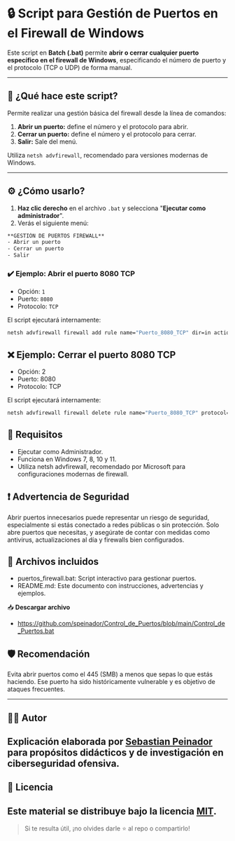 # 🔒 Script para Gestión de Puertos en el Firewall de Windows

Este script en **Batch (.bat)** permite **abrir o cerrar cualquier puerto específico en el firewall de Windows**, especificando el número de puerto y el protocolo (TCP o UDP) de forma manual.

---

## 🧰 ¿Qué hace este script?

Permite realizar una gestión básica del firewall desde la línea de comandos:

1. **Abrir un puerto:** define el número y el protocolo para abrir.
2. **Cerrar un puerto:** define el número y el protocolo para cerrar.
3. **Salir:** Sale del menú.

Utiliza `netsh advfirewall`, recomendado para versiones modernas de Windows.

---

## ⚙️ ¿Cómo usarlo?

1. **Haz clic derecho** en el archivo `.bat` y selecciona "**Ejecutar como administrador**".
2. Verás el siguiente menú:
```cmd
**GESTIÓN DE PUERTOS FIREWALL**
- Abrir un puerto
- Cerrar un puerto
- Salir
```


### ✔️ Ejemplo: Abrir el puerto 8080 TCP

- Opción: `1`
- Puerto: `8080`
- Protocolo: `TCP`

El script ejecutará internamente:
```cmd
netsh advfirewall firewall add rule name="Puerto_8080_TCP" dir=in action=allow protocol=TCP localport=8080
```

## ❌ **Ejemplo: Cerrar el puerto 8080 TCP**
- Opción: 2
- Puerto: 8080
- Protocolo: TCP

El script ejecutará internamente:
```cmd
netsh advfirewall firewall delete rule name="Puerto_8080_TCP" protocol=TCP localport=8080
```
## 📎 **Requisitos**
- Ejecutar como Administrador.
- Funciona en Windows 7, 8, 10 y 11.
- Utiliza netsh advfirewall, recomendado por Microsoft para configuraciones modernas de firewall.

## ❗ **Advertencia de Seguridad**
Abrir puertos innecesarios puede representar un riesgo de seguridad, especialmente si estás conectado a redes públicas o sin protección. Solo abre puertos que necesitas, y asegúrate de contar con medidas como antivirus, actualizaciones al día y firewalls bien configurados.

## 📁 **Archivos incluidos**
- puertos_firewall.bat: Script interactivo para gestionar puertos.
- README.md: Este documento con instrucciones, advertencias y ejemplos.

📥 **Descargar archivo**
- https://github.com/speinador/Control_de_Puertos/blob/main/Control_de_Puertos.bat

## 🛡️ **Recomendación**
Evita abrir puertos como el 445 (SMB) a menos que sepas lo que estás haciendo. Ese puerto ha sido históricamente vulnerable y es objetivo de ataques frecuentes.

---
## 🧑‍🏫 Autor

Explicación elaborada por [Sebastian Peinador](https://www.linkedin.com/in/sebastian-j-peinador/) para propósitos didácticos y de investigación en ciberseguridad ofensiva.
---
## 📄 Licencia

Este material se distribuye bajo la licencia [MIT](LICENSE).
---
> Si te resulta útil, ¡no olvides darle ⭐ al repo o compartirlo!
